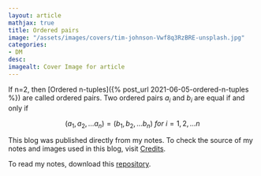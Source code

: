 ```yaml
---
layout: article
mathjax: true
title: Ordered pairs
image: "/assets/images/covers/tim-johnson-Vwf8q3RzBRE-unsplash.jpg"
categories:
- DM
desc:   
imagealt: Cover Image for article
---
```


If n=2, then [Ordered n-tuples]({% post_url 2021-06-05-ordered-n-tuples %}) are called ordered pairs.
Two ordered pairs $a_i$ and $b_i$ are equal if and only if




















































































































































































































































































































































































































$$(a_1, a_2, \dots a_n) = (b_1, b_2, \dots b_n)\ for\ i=1,2, \dots n$$





















































































































































































































































































































































































































This blog was published directly from my notes.
To check the source of my notes and images used in this blog, visit <a href="/credits.html" target="_blank">Credits</a>.

To read my notes, download this <a href="https://github.com/bovem/CS" target="blank">repository</a>.